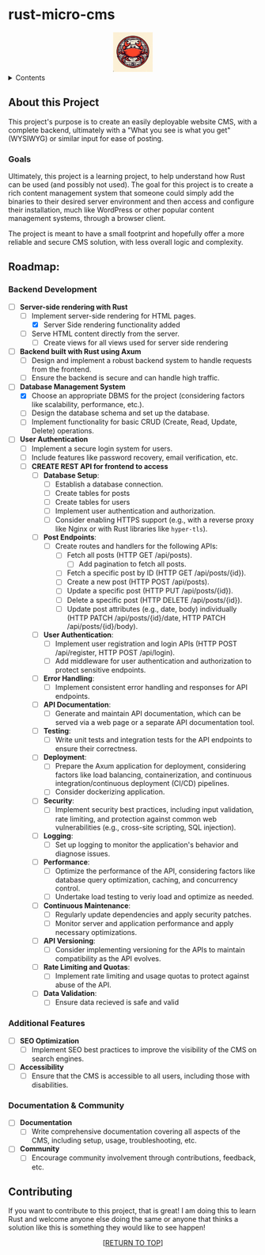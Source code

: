 <a name="readme-top"></a>
# rust-micro-cms
<div align="center">
<img src="images/logo.png" alt="Logo" width="80" height="80">
</div>

<details>
	<summary>Contents</summary>
	<ol>
		<li>
			<a href="#purpose">Purpose</a>
		</li>
		<li>
			<a href="#about-this-project">About this Project</a>
			<ul>
				<li><a href="#goals">Goals</a></li>
			</ul>
		</li>
		<li><a href="#roadmap">Roadmap</a></li>
		<li><a href="#contributing">Contributing</a></li>
	</ol>
</details>


## About this Project

This project's purpose is to create an easily deployable website CMS, with a complete backend, ultimately with a "What you see is what you get" (WYSIWYG) or similar input for ease of posting.

### Goals

Ultimately, this project is a learning project, to help understand how Rust can be used (and possibly not used). The goal for this project is to create a rich content management system that someone could simply add the binaries to their desired server environment and then access and configure their installation, much like WordPress or other popular content management systems, through a browser client.

The project is meant to have a small footprint and hopefully offer a more reliable and secure CMS solution, with less overall logic and complexity.

## Roadmap:

### Backend Development

- [ ] **Server-side rendering with Rust**
    - [ ] Implement server-side rendering for HTML pages.
        - [x] Server Side rendering functionality added
    - [ ] Serve HTML content directly from the server.
        - [ ] Create views for all views used for server side rendering

- [ ] **Backend built with Rust using Axum**
	- [ ] Design and implement a robust backend system to handle requests from the frontend.
	- [ ] Ensure the backend is secure and can handle high traffic.

- [ ] **Database Management System**
	- [x] Choose an appropriate DBMS for the project (considering factors like scalability, performance, etc.).
	- [ ] Design the database schema and set up the database.
	- [ ] Implement functionality for basic CRUD (Create, Read, Update, Delete) operations.

- [ ] **User Authentication**
	- [ ] Implement a secure login system for users.
	- [ ] Include features like password recovery, email verification, etc.
	- [ ] **CREATE REST API for frontend to access**
        - [ ] **Database Setup**:
            - [ ] Establish a database connection.
            - [ ] Create tables for posts
            - [ ] Create tables for users
            - [ ] Implement user authentication and authorization.
            - [ ] Consider enabling HTTPS support (e.g., with a reverse proxy like Nginx or with Rust libraries like `hyper-tls`).
        - [ ] **Post Endpoints**:
            - [ ] Create routes and handlers for the following APIs:
                - [ ] Fetch all posts (HTTP GET /api/posts).
                    - [ ] Add pagination to fetch all posts.
                - [ ] Fetch a specific post by ID (HTTP GET /api/posts/{id}).
                - [ ] Create a new post (HTTP POST /api/posts).
                - [ ] Update a specific post (HTTP PUT /api/posts/{id}).
                - [ ] Delete a specific post (HTTP DELETE /api/posts/{id}).
                - [ ] Update post attributes (e.g., date, body) individually (HTTP PATCH /api/posts/{id}/date, HTTP PATCH /api/posts/{id}/body).
        - [ ] **User Authentication**:
            - [ ] Implement user registration and login APIs (HTTP POST /api/register, HTTP POST /api/login).
            - [ ] Add middleware for user authentication and authorization to protect sensitive endpoints.
        - [ ] **Error Handling**:
            - [ ] Implement consistent error handling and responses for API endpoints.
        - [ ] **API Documentation**:
            - [ ] Generate and maintain API documentation, which can be served via a web page or a separate API documentation tool.
        - [ ] **Testing**:
            - [ ] Write unit tests and integration tests for the API endpoints to ensure their correctness.
        - [ ] **Deployment**:
            - [ ] Prepare the Axum application for deployment, considering factors like load balancing, containerization, and continuous integration/continuous deployment (CI/CD) pipelines.
            - [ ] Consider dockerizing application.
        - [ ] **Security**:
            - [ ] Implement security best practices, including input validation, rate limiting, and protection against common web vulnerabilities (e.g., cross-site scripting, SQL injection).
        - [ ] **Logging**:
            - [ ] Set up logging to monitor the application's behavior and diagnose issues.
        - [ ] **Performance**:
            - [ ] Optimize the performance of the API, considering factors like database query optimization, caching, and concurrency control.
            - [ ] Undertake load testing to veriy load and optimize as needed. 
        - [ ] **Continuous Maintenance**:
            - [ ] Regularly update dependencies and apply security patches.
            - [ ] Monitor server and application performance and apply necessary optimizations.
        - [ ] **API Versioning**:
            - [ ] Consider implementing versioning for the APIs to maintain compatibility as the API evolves.
        - [ ] **Rate Limiting and Quotas**:
            - [ ] Implement rate limiting and usage quotas to protect against abuse of the API.
        - [ ] **Data Validation**:
            - [ ] Ensure data recieved is safe and valid

### Additional Features

- [ ] **SEO Optimization**
	- [ ] Implement SEO best practices to improve the visibility of the CMS on search engines.

- [ ] **Accessibility**
	- [ ] Ensure that the CMS is accessible to all users, including those with disabilities.

### Documentation & Community

- [ ] **Documentation**
	- [ ] Write comprehensive documentation covering all aspects of the CMS, including setup, usage, troubleshooting, etc.

- [ ] **Community**
	- [ ] Encourage community involvement through contributions, feedback, etc.

## Contributing

If you want to contribute to this project, that is great! I am doing this to learn Rust and welcome anyone else doing the same or anyone that thinks a solution like this is something they would like to see happen!

<p align="center">[<a href="#readme-top">RETURN TO TOP</a>]</p>
